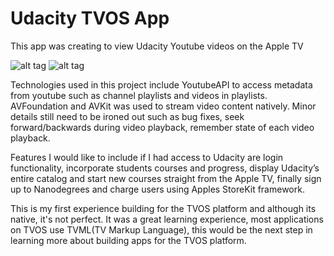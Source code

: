 <H1>Udacity TVOS App </H1>

This app was creating to view Udacity Youtube videos on the Apple TV

![alt tag](http://i.imgur.com/BW58GQ1.gif) ![alt tag](http://i.imgur.com/O29FWQI.gif)

Technologies used in this project include YoutubeAPI to access metadata from youtube such as channel playlists and videos in playlists. AVFoundation and AVKit was used to stream video content natively.  Minor details still need to be ironed out such as bug fixes, seek forward/backwards during video playback, remember state of each video playback.

Features I would like to include if I had access to Udacity are login functionality, incorporate students courses and progress, display Udacity’s entire catalog and start new courses straight from the Apple TV, finally sign up to Nanodegrees and charge users using Apples StoreKit framework. 

This is my first experience building for the TVOS platform and although its native, it's not perfect. It was a great learning experience, most applications on TVOS use TVML(TV Markup Language), this would be the next step in learning more about building apps for the TVOS platform.
